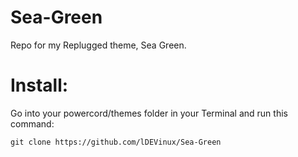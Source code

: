 # Sea-Green
Repo for my Replugged theme, Sea Green.

# Install:
Go into your powercord/themes folder in your Terminal and run this command:

```git clone https://github.com/lDEVinux/Sea-Green```
